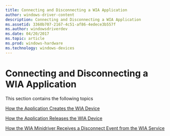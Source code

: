 ```yaml
---
title: Connecting and Disconnecting a WIA Application
author: windows-driver-content
description: Connecting and Disconnecting a WIA Application
ms.assetid: 3360b707-2167-4c51-af86-4edece3b557f
ms.author: windowsdriverdev
ms.date: 04/20/2017
ms.topic: article
ms.prod: windows-hardware
ms.technology: windows-devices
---
```


# Connecting and Disconnecting a WIA Application





This section contains the following topics

[How the Application Creates the WIA Device](how-the-application-creates-the-wia-device.md)

[How the Application Releases the WIA Device](how-the-application-releases-the-wia-device.md)

[How the WIA Minidriver Receives a Disconnect Event from the WIA Service](how-the-wia-minidriver-receives-a-disconnect-event-from-the-wia-servic.md)

 

 




